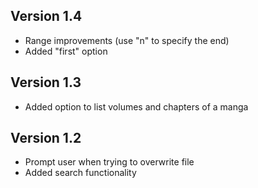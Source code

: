 ## Version 1.4

- Range improvements (use "n" to specify the end)
- Added "first" option

## Version 1.3

- Added option to list volumes and chapters of a manga

## Version 1.2

- Prompt user when trying to overwrite file
- Added search functionality